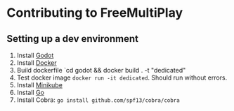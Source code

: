 # Contributing to FreeMultiPlay

## Setting up a dev environment

1. Install [Godot ](https://godotengine.org/)
2. Install [Docker](https://docker.com/)
3. Build dockerfile `cd godot && docker build . -t "dedicated"
4. Test docker image `docker run -it dedicated`. Should run without errors.
5. Install [Minikube](https://minikube.sigs.k8s.io/docs/start/)
6. Install [Go](https://golang.org/doc/install)
7. Install Cobra: `go install github.com/spf13/cobra/cobra`